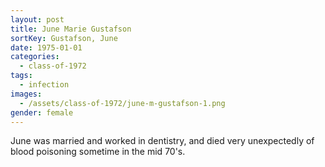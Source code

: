 ```yaml
---
layout: post
title: June Marie Gustafson
sortKey: Gustafson, June
date: 1975-01-01
categories:
  - class-of-1972
tags:
  - infection
images:
  - /assets/class-of-1972/june-m-gustafson-1.png
gender: female
---
```

June was married and worked in dentistry, and died very unexpectedly of blood poisoning sometime in the mid 70's.
